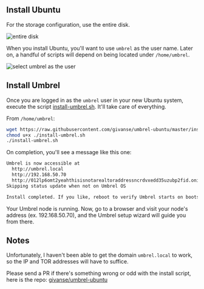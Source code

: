 
## Install Ubuntu 

For the storage configuration, use the entire disk.

<div class="post-img"> 
  <img src="/img/entire-disk.jpeg" alt="entire disk">
</div>

When you install Ubuntu, you'll want to use `umbrel` as the user name. Later on, a handful of scripts will depend on being located under `/home/umbrel`.

<div class="post-img"> 
  <img src="/img/user-umbrel.jpeg" alt="select umbrel as the user">
</div>

## Install Umbrel

Once you are logged in as the `umbrel` user in your new Ubuntu system, execute the script [install-umbrel.sh](https://github.com/givanse/umbrel-ubuntu/blob/master/install-umbrel.sh). It'll take care of everything.

From `/home/umbrel`:
```bash
wget https://raw.githubusercontent.com/givanse/umbrel-ubuntu/master/install-umbrel.sh
chmod u+x ./install-umbrel.sh
./install-umbrel.sh
```

On completion, you'll see a message like this one:

```bash
Umbrel is now accessible at
  http://umbrel.local
  http://192.168.50.70
  http://012lp6omt2yeahthisisnotarealtoraddressncrdvxedd35uzubp2fid.onion
Skipping status update when not on Umbrel OS

Install completed. If you like, reboot to verify Umbrel starts on bootstrap.
```
Your Umbrel node is running. Now, go to a browser and visit your node's address (ex. 192.168.50.70), and the Umbrel setup wizard will guide you from there.

## Notes

Unfortunately, I haven't been able to get the domain `umbrel.local` to work, so the IP and TOR addresses will have to suffice.

Please send a PR if there's something wrong or odd with the install script, here is the repo: [givanse/umbrel-ubuntu](https://github.com/givanse/umbrel-ubuntu)
